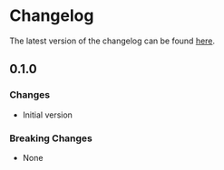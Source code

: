 # Changelog

The latest version of the changelog can be found [here](https://github.com/Azure/bicep-registry-modules/blob/main/avm/res/authorization/role-assignment/rg-scope/CHANGELOG.md).

## 0.1.0

### Changes

- Initial version

### Breaking Changes

- None

